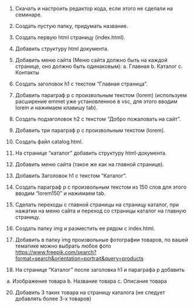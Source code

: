 1.  Скачать и настроить редактор кода, если этого не сделали на семинаре.
2. Создать пустую папку, придумать название.
3. Создать первую html страницу (index.html).
4. Добавить структуру html документа.
5. Добавить меню сайта (Меню сайта должно быть на каждой странице, оно должно быть одинаковым):
a. Главная
b. Каталог
c. Контакты

6. Создать заголовок h1 с текстом “Главная страница”.

7. Добавить параграф p с произвольным текстом (lorem) (используем расширение emmet уже установленное в vsc, для этого вводим lorem и нажимаем клавишу tab).

8. Создать подзаголовок h2 с текстом “Добро пожаловать на сайт”.

9. Добавить три параграф p с произвольным текстом (lorem).


11. Cоздать файл catalog.html.

12. На странице “каталог” добавить структуру html-документа.

13. Добавить меню сайта (такое же как на главной странице).

14. Добавить Заголовок h1 с текстом “Каталог”.

15. Создать параграф p с произвольным текстом из 150 слов для этого вводим “lorem150” и нажимаем tab.

16. Сделать переходы с главной страницы на страницу каталог, при нажатии на меню сайта и переход со страницы каталог на главную страницу.

17. Создать папку img и разместить ее рядом с index.html.

18. Добавить в папку img произвольные фотографии товаров, по вашей тематике можно выбрать любое фото
https://www.freepik.com/search?format=search&orientation=portrait&query=products

19. На странице “Каталог” после заголовка h1 и параграфа p добавить

a. Изображение товара
b. Название товара
c. Описание товара

20. Добавить 3 таких товара на страницу каталога (не следует добавлять более 3-х товаров)